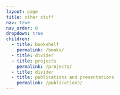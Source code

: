 ```yaml
---
layout: page
title: other stuff
nav: true
nav_order: 8
dropdown: true
children:
  - title: bookshelf
    permalink: /books/
  - title: divider
  - title: projects
    permalink: /projects/
  - title: divider
  - title: publications and presentations
    permalink: /publications/
---
```

